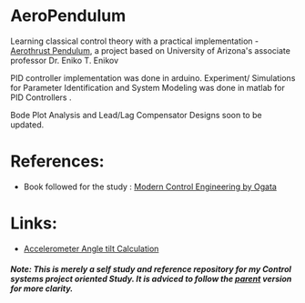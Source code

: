 # AeroPendulum
Learning classical control theory with a practical implementation - [Aerothrust Pendulum](http://aeropendulum.arizona.edu/), a project based on University of Arizona's associate professor Dr. Eniko T. Enikov

PID controller implementation was done in arduino.
Experiment/ Simulations for Parameter Identification and System Modeling was done in matlab for PID Controllers .

Bode Plot Analysis and Lead/Lag Compensator Designs soon to be updated.

# References:
- Book followed for the study : [Modern Control Engineering by Ogata](https://www.digikey.com/en/articles/techzone/2011/may/using-an-accelerometer-for-inclination-sensing)

# Links:
- [Accelerometer Angle tilt Calculation](
https://www.digikey.com/en/articles/techzone/2011/may/using-an-accelerometer-for-inclination-sensing1)

##### Note: This is merely a self study and reference repository for my Control systems project oriented Study. It is adviced to follow the [parent](http://aeropendulum.arizona.edu/) version for more clarity. 
